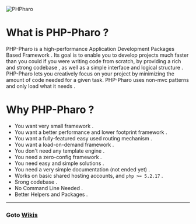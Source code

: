 ![PHPharo](https://fbcdn-sphotos-a-a.akamaihd.net/hphotos-ak-frc1/581852_265219793629087_1199476742_n.png "PHP Pharaoh Cover Photo")


# What is PHP-Pharo  ?
PHP-Pharo is a high-performance Application Development Packages Based Framework .
Its goal is to enable you to develop projects much faster than you could if you were writing code from scratch, by providing a rich and strong codebase , as well as a simple interface and logical structure .
PHP-Pharo lets you creatively focus on your project by minimizing the amount of code needed for a given task.
PHP-Pharo uses non-mvc patterns and only load what it needs .


# Why PHP-Pharo ?
- You want very small framework .
- You want a better performance and lower footprint framework .
- You want a fully-featured easy used routing mechanism .
- You want a load-on-demand framework .
- You don't need any template engine .
- You need a  zero-config framework .
- You need easy and simple solutions .
- You need a very simple documentation (not ended yet) .
- Works on basic shared hosting accounts, and `php >= 5.2.17` .
- Srong codebase .
- No Command Line Needed .
- Better Helpers and Packages .

***

### Goto [Wikis](https://github.com/alash3al/PHPharo/wiki)